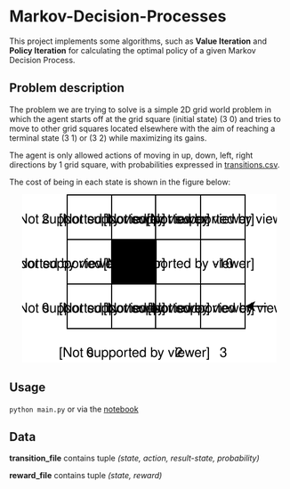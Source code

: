 # Markov-Decision-Processes

This project implements some algorithms, such as **Value Iteration** and **Policy Iteration** for calculating the optimal policy of a given Markov Decision Process.

## Problem description

The problem we are trying to solve is a simple 2D grid world problem in which the agent starts off at the grid square (initial state) (3 0) and tries to move to other grid squares located elsewhere with the aim of reaching a terminal state (3 1) or (3 2) while maximizing its gains.

The agent is only allowed actions of moving in up, down, left, right directions by 1 grid square, with probabilities expressed in [transitions.csv](https://github.com/qarchli/Markov-Decision-Processes/blob/master/data/transitions.csv).

The cost of being in each state is shown in the figure below:

<div style="text-align:center"><img src="./gridworld.svg"></div>


## Usage

`python main.py` or via the [notebook](https://github.com/qarchli/Markov-Decision-Processes/blob/master/Solving%20an%20mdp%20.ipynb)

## Data

**transition_file** contains tuple *(state, action, result-state, probability)*

**reward_file** contains tuple *(state, reward)*
